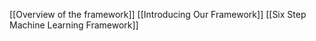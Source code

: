 [[Overview of the framework]]
[[Introducing Our Framework]]
[[Six Step Machine Learning Framework]]

